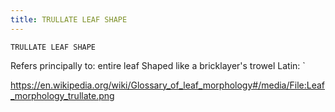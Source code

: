 ```yaml
---
title: TRULLATE LEAF SHAPE
---
```

`TRULLATE LEAF SHAPE`

Refers principally to: entire leaf
Shaped like a bricklayer's trowel
Latin: `

https://en.wikipedia.org/wiki/Glossary_of_leaf_morphology#/media/File:Leaf_morphology_trullate.png